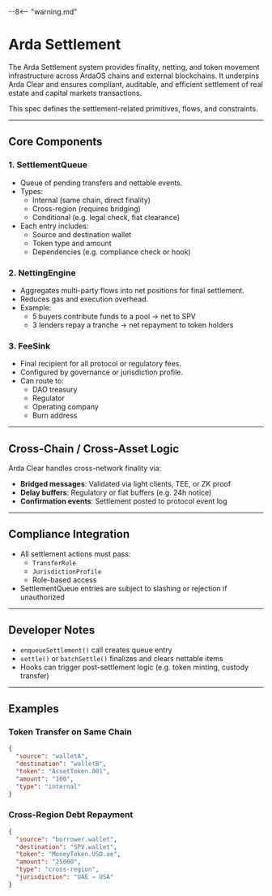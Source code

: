 --8<-- "warning.md"

# Arda Settlement

The Arda Settlement system provides finality, netting, and token movement infrastructure across ArdaOS chains and external blockchains. It underpins Arda Clear and ensures compliant, auditable, and efficient settlement of real estate and capital markets transactions.

This spec defines the settlement-related primitives, flows, and constraints.

---

## Core Components

### 1. **SettlementQueue**

- Queue of pending transfers and nettable events.
- Types:
  - Internal (same chain, direct finality)
  - Cross-region (requires bridging)
  - Conditional (e.g. legal check, fiat clearance)
- Each entry includes:
  - Source and destination wallet
  - Token type and amount
  - Dependencies (e.g. compliance check or hook)

### 2. **NettingEngine**

- Aggregates multi-party flows into net positions for final settlement.
- Reduces gas and execution overhead.
- Example:
  - 5 buyers contribute funds to a pool → net to SPV
  - 3 lenders repay a tranche → net repayment to token holders

### 3. **FeeSink**

- Final recipient for all protocol or regulatory fees.
- Configured by governance or jurisdiction profile.
- Can route to:
  - DAO treasury
  - Regulator
  - Operating company
  - Burn address

---

## Cross-Chain / Cross-Asset Logic

Arda Clear handles cross-network finality via:

- **Bridged messages**: Validated via light clients, TEE, or ZK proof
- **Delay buffers**: Regulatory or fiat buffers (e.g. 24h notice)
- **Confirmation events**: Settlement posted to protocol event log

---

## Compliance Integration

- All settlement actions must pass:
  - `TransferRule`
  - `JurisdictionProfile`
  - Role-based access
- SettlementQueue entries are subject to slashing or rejection if unauthorized

---

## Developer Notes

- `enqueueSettlement()` call creates queue entry
- `settle()` or `batchSettle()` finalizes and clears nettable items
- Hooks can trigger post-settlement logic (e.g. token minting, custody transfer)

---

## Examples

### Token Transfer on Same Chain

```json
{
  "source": "walletA",
  "destination": "walletB",
  "token": "AssetToken.001",
  "amount": "100",
  "type": "internal"
}
```

### Cross-Region Debt Repayment

```json
{
  "source": "borrower.wallet",
  "destination": "SPV.wallet",
  "token": "MoneyToken.USD.ae",
  "amount": "25000",
  "type": "cross-region",
  "jurisdiction": "UAE → USA"
}
```
